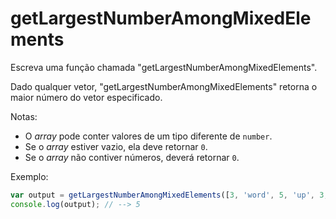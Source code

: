 # getLargestNumberAmongMixedElements

Escreva uma função chamada "getLargestNumberAmongMixedElements".

Dado qualquer vetor, "getLargestNumberAmongMixedElements" retorna o maior número
do vetor especificado.

Notas:

* O _array_ pode conter valores de um tipo diferente de `number`.
* Se o _array_ estiver vazio, ela deve retornar `0`.
* Se o _array_ não contiver números, deverá retornar `0`.

Exemplo:

```javascript
var output = getLargestNumberAmongMixedElements([3, 'word', 5, 'up', 3, 1]);
console.log(output); // --> 5
```
